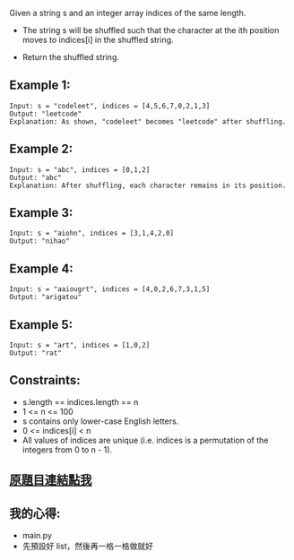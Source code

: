 Given a string s and an integer array indices of the same length.

* The string s will be shuffled such that the character at the ith position moves to indices[i] in the shuffled string.

* Return the shuffled string.

 

## Example 1:


	Input: s = "codeleet", indices = [4,5,6,7,0,2,1,3]
	Output: "leetcode"
	Explanation: As shown, "codeleet" becomes "leetcode" after shuffling.

## Example 2:

	Input: s = "abc", indices = [0,1,2]
	Output: "abc"
	Explanation: After shuffling, each character remains in its position.
	
## Example 3:

	Input: s = "aiohn", indices = [3,1,4,2,0]
	Output: "nihao"
	
## Example 4:

	Input: s = "aaiougrt", indices = [4,0,2,6,7,3,1,5]
	Output: "arigatou"
	
## Example 5:

	Input: s = "art", indices = [1,0,2]
	Output: "rat"
 

## Constraints:

* s.length == indices.length == n
* 1 <= n <= 100
* s contains only lower-case English letters.
* 0 <= indices[i] < n
* All values of indices are unique (i.e. indices is a permutation of the integers from 0 to n - 1).

## [原題目連結點我](https://leetcode.com/problems/shuffle-string/)
	
## 我的心得:
* main.py
* 先預設好 list，然後再一格一格做就好